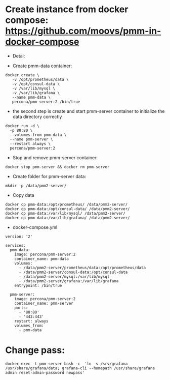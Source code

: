 # Create instance from docker compose: https://github.com/moovs/pmm-in-docker-compose
- Detai:
+ Create pmm-data container:
```
docker create \
   -v /opt/prometheus/data \
   -v /opt/consul-data \
   -v /var/lib/mysql \
   -v /var/lib/grafana \
   --name pmm-data \
   percona/pmm-server:2 /bin/true
```
+ the second step is create and start pmm-server container to initialize the data directory correctly
```
docker run -d \
  -p 80:80 \
  --volumes-from pmm-data \
  --name pmm-server \
  --restart always \
  percona/pmm-server:2

```
+ Stop and remove pmm-server container:
```
docker stop pmm-server && docker rm pmm-server

```

+ Create folder for pmm-server data:
```
mkdir -p /data/pmm2-server/
```

+ Copy data
```
docker cp pmm-data:/opt/prometheus/ /data/pmm2-server/
docker cp pmm-data:/opt/consul-data/ /data/pmm2-server/
docker cp pmm-data:/var/lib/mysql/ /data/pmm2-server/
docker cp pmm-data:/var/lib/grafana/ /data/pmm2-server/
```
+ docker-compose.yml
```
version: '2'

services:
  pmm-data:
    image: percona/pmm-server:2
    container_name: pmm-data
    volumes:
      - /data/pmm2-server/prometheus/data:/opt/prometheus/data
      - /data/pmm2-server/consul-data:/opt/consul-data
      - /data/pmm2-server/mysql:/var/lib/mysql
      - /data/pmm2-server/grafana:/var/lib/grafana
    entrypoint: /bin/true

  pmm-server:
    image: percona/pmm-server:2
    container_name: pmm-server
    ports:
      - '80:80'
      - '443:443'
    restart: always
    volumes_from:
      - pmm-data
```


# Change pass:

```
docker exec -t pmm-server bash -c  'ln -s /srv/grafana /usr/share/grafana/data; grafana-cli --homepath /usr/share/grafana admin reset-admin-password newpass'
```
